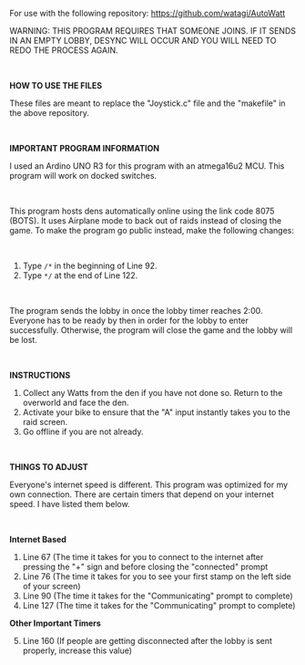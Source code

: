 For use with the following repository: https://github.com/watagi/AutoWatt

WARNING: THIS PROGRAM REQUIRES THAT SOMEONE JOINS. IF IT SENDS IN AN EMPTY LOBBY, DESYNC WILL OCCUR AND YOU WILL NEED TO REDO THE PROCESS AGAIN.

&nbsp;

**HOW TO USE THE FILES**

These files are meant to replace the "Joystick.c" file and the "makefile" in the above repository. 

&nbsp;

**IMPORTANT PROGRAM INFORMATION**

I used an Ardino UNO R3 for this program with an atmega16u2 MCU. This program will work on docked switches.

&nbsp;

This program hosts dens automatically online using the link code 8075 (BOTS). It uses Airplane mode to back out of raids 
instead of closing the game. To make the program go public instead, make the following changes:

&nbsp;

1. Type `/*` in the beginning of Line 92.
2. Type `*/` at the end of Line 122.

&nbsp;

The program sends the lobby in once the lobby timer reaches 2:00. Everyone has to be ready by then in order for the lobby
to enter successfully. Otherwise, the program will close the game and the lobby will be lost. 

&nbsp;

**INSTRUCTIONS**
1. Collect any Watts from the den if you have not done so. Return to the overworld and face the den.
2. Activate your bike to ensure that the "A" input instantly takes you to the raid screen.
3. Go offline if you are not already.

&nbsp;

**THINGS TO ADJUST**

Everyone's internet speed is different. This program was optimized for my own connection. There are certain timers that 
depend on your internet speed. I have listed them below.

&nbsp;

__Internet Based__

1. Line 67 (The time it takes for you to connect to the internet after pressing the "+" sign and before closing the "connected" prompt
2. Line 76 (The time it takes for you to see your first stamp on the left side of your screen)
3. Line 90 (The time it takes for the "Communicating" prompt to complete)
4. Line 127 (The time it takes for the "Communicating" prompt to complete)

__Other Important Timers__

5. Line 160 (If people are getting disconnected after the lobby is sent properly, increase this value)









